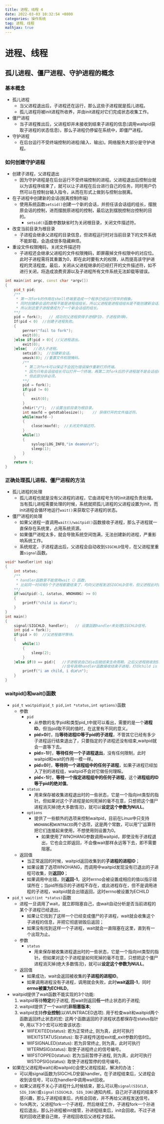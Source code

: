 ```yaml
---
title: 进程、线程 4
date: 2022-03-03 10:32:54 +0800
categories: 操作系统
tag: 进程、线程
mathjax: true
---
```

# 进程、线程

## 孤儿进程、僵尸进程、守护进程的概念

### 基本概念
- 孤儿进程
  - 当父进程退出后，子进程还在运行，那么这些子进程就是孤儿进程。
  - 孤儿进程将被init进程所收养，并由init进程对它们完成状态收集工作。
- 僵尸进程
  - 当子进程推出后，父进程却并未接收到结束子进程的信息(调用waitpid获取子进程的状态信息)，那么子进程仍停留在系统中，即僵尸进程。
- 守护进程
  - 在后台运行不受终端控制的进程(输入、输出)。网络服务大部分是守护进程。

### 如何创建守护进程
- 创建子进程，父进程退出
  - 因为守护进程是在后台运行不受终端控制的进程。父进程退出后控制台就以为该程序结束了，就可以让子进程在后台进行自己的任务，同时用户仍然可以在控制台输入指令，从而在形式上做到与控制台脱离。
- 在子进程中创建新的会话(脱离控制终端)
  - 使用系统函数`setsid()`创建一个新的会话，并担任该会话组的组长，摆脱原会话的控制，进而摆脱原进程的控制，最后达到摆脱控制台控制的目的。
    - `setsid()`函数参数缺省时为关闭根目录，关闭文件描述符。
- 改变当前目录为根目录
  - 子进程会继承父进程的目录信息，但进程运行时对当前目录下的文件系统不能卸载，会造成很多隐藏麻烦。
- 重设文件权限掩码，关闭文件描述符
  - 子进程还会继承父进程的文件权限掩码，即屏蔽掉文件权限中的对应位。此时子进程需将其重置为0，即在此时要有大的权限，从而提高该守护进程的灵活程度。最后，关闭从父进程继承的已经打开的文件描述符，如不进行关闭，将造成浪费资源以及子进程所有文件系统无法卸载等错误。

```C++
int main(int argc, const char *argv[])
{
    pid_t pid;
    /** 
     * 第一次fork的作用在shell终端里造成一个程序已经运行完毕的假象。
     * 同时创建新会话的进程不能是进程组组长，所以父进程是进程组组长是不能创建新会话的，需要子进程中执行。
     * 所以到这里子进程便成为了一个新会话组的组长。
    **/
    pid = fork();   // 成功则父进程获得子进程PID，子进程获得0。
    If(pid < 0)  //创建子进程失败。
    {
        perror("fail to fork");
        exit(0);
    }else if(pid > 0){ //父进程退出。
        exit(0);
    }else{   //进入子进程。
        setsid();  //创建新会话。
        umask(0); //重置文件权限掩码。
        /** 
         * 第二次fork可以保证不会因为错误操作重新打开终端。
         * 因为只有会话组组长可以打开一个终端，再第二次fork后的子进程就不是会话组组长，就不会无意中打开终端了。
         * 但此部分非必须。
        **/
        pid = fork();
        if(pid != 0)
        {
            exit(0);
        }
        chdir("/");  //设置当前目录为根目录。
        int maxfd = getdtablesize();    // 获得打开的文件描述符。
        while(maxfd--)
        {
            close(maxfd);  //关闭文件描述符。
        }
        while(1)
        {
            syslog(LOG_INFO,"im deamon\n");
            sleep(1);
        }
    }
    return 0;
}
```

### 正确处理孤儿进程、僵尸进程的方法
- 孤儿进程的处理
  - 孤儿进程也就是没有父进程的进程，它由进程号为1的init进程负责处理。当有孤儿进程需要处理的时候，系统就把孤儿进程的父进程设置为init，而init进程会循环地运行`wait()`来获取它子进程的状态。
- 僵尸进程的处理
  - 如果父进程一直调用`wait()/waitpid()`函数接收子进程，那么子进程就一直保存在系统里，占用系统资源。
  - 如果僵尸进程太多，就会导致系统空间饱满，无法创建新的进程，严重影响系统工作。
  - 系统规定，子进程退出后，父进程会自动收到`SIGCHLD`信号，在父进程里重置`signal`函数。
```C++
void* handler(int sig)
{
    int status;
    /**
     * handler函数里不能使用wait（）函数，
     * 比如同一时间有5个子进程都要结束了，均向父进程发送SIGCHLD信号，但父进程此时就在处理其中一个，在处理结束前，收到的其他SIGCHLD信号会忽略，导致漏掉部分子进程没有处理结束。
    **/
    if(waitpid(-1, &status, WNOHANG) >= 0)
    {
        printf("child is die\n");
    }
}
int main()
{
    signal(SIGCHLD, handler);   // 设置函数handler来处理SIGCHLD信号。
    int pid = fork();
    if(pid > 0)  //父进程循环等待。
    {
        while(1)
        {
            sleep(2);
        }
    }else if(0 == pid){   //子进程说自己die后就结束生命周期，之后父进程就收到SIGCHLD。
                          //信号调用handler函数接收结束子进程，打印child is die。
        printf("i am child, i die\n");
    }
}
```

### waitpid()和wait()函数
- `pid_t waitpid(pid_t pid,int *status,int options)`函数
  - 参数
    - `pid`
      - 从参数的名字pid和类型pid_t中就可以看出，需要的是一个**进程ID**。但当pid取不同的值时，在这里有不同的意义。
      - **pid>0**时，指**等待进程ID等于pid的子进程**，不管其它已经有多少子进程运行结束退出了，只要指定的子进程还没有结束,waitpid就会一直等下去。
      - **pid=-1**时，**等待任何一个子进程退出**，没有任何限制，此时waitpid和wait的作用一模一样。 　　
      - **pid=0**时，**等待同一个进程组中的任何子进程**，如果子进程已经加入了别的进程组，waitpid不会对它做任何理睬。
      - **pid<-1**时，**等待一个指定进程组中的任何子进程**，这个**进程组的ID等于pid的绝对值**。 　　
    - `status`
      - 用来保存被收集进程退出时的一些状态，它是一个指向int类型的指针。但如果对这个子进程是如何死掉的毫不在意，只想把这个僵尸进程消灭掉(绝大多数情况)，就可以**设定这个参数为NULL**。
    - `options`
      - 提供了一些额外的选项来控制waitpid，目前在Linux中只支持`WNOHANG`和`WUNTRACED`两个选项，这是两个常数，可以用"|"运算符把它们连接起来使用，不想使用则设置为0。
        - 如果使用了WNOHANG参数调用waitpid，即使没有子进程退出，它也会立即返回，不会像wait那样永远等下去，即不需要阻塞。
  - 返回值
    - 当正常返回的时候，waitpid返回收集到的**子进程的进程ID**；
    - 如果设置了选项WNOHANG，而调用中waitpid发现没有已退出的子进程可收集，则**返回0**； 　　 　　
    - 如果调用中出错，则**返回-1**，这时errno会被设置成相应的值以指示错误所在；当pid所指示的子进程不存在，或此进程存在，但不是调用进程的子进程，waitpid就会出错返回，这时errno被设置为ECHILD 
- `pid_t wait(int *status)`函数
  - 进程一旦调用了wait，就立即阻塞自己，由wait自动分析是否当前进程的某个子进程已经退出，
    - 如果让它找到了这样一个已经变成僵尸的子进程，wait就会收集这个子进程的信息，并把它彻底销毁后返回；
    - 如果没有找到这样一个子进程，wait就会一直阻塞在这里，直到有一个出现为止。
  - 参数
    - `status`
      - 用来保存被收集进程退出时的一些状态，它是一个指向int类型的指针。但如果对这个子进程是如何死掉的毫不在意，只想把这个僵尸进程消灭掉(绝大多数情况)，就可以**设定这个参数为NULL**。
  - 返回值
    - 如果成功，wait会返回被收集的**子进程的进程ID**。
    - 如果调用进程没有子进程，调用就会失败，此时**wait返回-1**，同时**errno被置为ECHILD**。
- waitpid提供了wait函数不能实现的3个功能:
  1. waitpid等待**特定**的子进程, 而wait则返回**任一**终止状态的子进程;
  2. waitpid提供了一个wait的**非阻塞版本**; 
  3. waitpid支持**作业控制**(以WUNTRACED选项). 用于检查wait和waitpid两个函数返回终止状态的宏: 这两个函数返回的子进程状态都保存在status指针中, 用以下3个宏可以检查该状态:
     - WIFEXITED(status): 若为正常终止, 则为真，此时可执行WEXITSTATUS(status): 取子进程传送给exit或_exit参数的低8位。
     - WIFSIGNALED(status): 若为异常终止, 则为真，此时可执行 WTERMSIG(status): 取使子进程终止的信号编号。
     - WIFSTOPPED(status): 若为当前暂停子进程, 则为真，此时可执行 WSTOPSIG(status): 取使子进程暂停的信号编号。
- 如果在父进程用wait()和waitpid()会使父进程挂起，解决的办法：
  - 可以用signal函数为SIGCHLD安装handler。在子进程结束后，父进程会收到该信号，可以在handler中调用wait回收。
  - 如果父进程不关心子进程什么时候结束，那么可以用`signal(SIGCLD, SIG_IGN)`或`signal(SIGCHLD, SIG_IGN)`通知内核，自己对子进程的结束不感兴趣，那么子进程结束后，内核会回收，并不再给父进程发送信号。
  - fork两次，父进程fork一个子进程，然后继续工作，子进程fork一个孙进程后退出，那么孙进程被init接管，孙进程结束后，init会回收。不过子进程的回收还要自己做，子进程回收后父进程才挂起。 